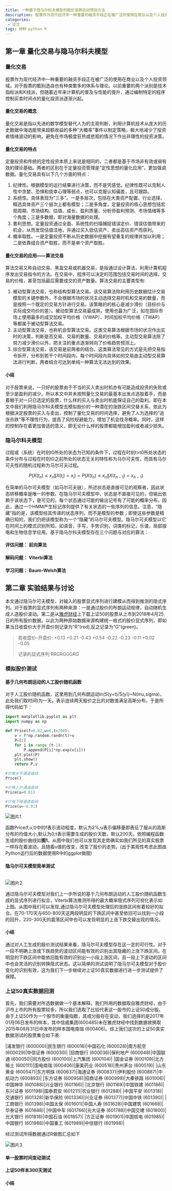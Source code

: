 ```yaml
---
title: 一种基于隐马尔科夫模型的股价涨跌区间预测方法
description: 股票作为现代经济中一种重要的融资手段正在被广泛的使用在商业以及个人投资领域。对于股票的甄别选自也有种类繁多的体系与理论。以前重要的两个派别是技术指标派和K线派，但随着近年来计算机的普及与性能的提升，通过编制特定的程序控制买卖时间点的量化交易派逐渐兴起。本文将以隐马尔科夫模型为判别模型，考察其在应用与股票投资上的适合性。
categories:
 - 论文
tags: HMM python R 
---
```


## 第一章 量化交易与隐马尔科夫模型

### 量化交易

股票作为现代经济中一种重要的融资手段正在被广泛的使用在商业以及个人投资领域。对于股票的甄别选自也有种类繁多的体系与理论。以前重要的两个派别是技术指标派和K线派，但随着近年来计算机的普及与性能的提升，通过编制特定的程序控制买卖时间点的量化投资派逐渐兴起。

#### 量化交易的概念

量化交易是指以先进的数学模型替代人为的主观判断，利用计算机技术从庞大的历史数据中海选能带来超额收益的多种“大概率”事件以制定策略，极大地减少了投资者情绪波动的影响，避免在市场极度狂热或悲观的情况下作出非理性的投资决策。

#### 量化交易的特点

定量投资和传统的定性投资本质上来说是相同的，二者都是基于市场非有效或弱有效的理论基础。两者的区别在于定量投资管理是“定性思想的量化应用”，更加强调数据。量化交易具有以下几个方面的特点：

1. 纪律性。根据模型的运行结果进行决策，而不是凭感觉。纪律性既可以克制人性中贪婪、恐惧和侥幸心理等弱点，也可以克服认知偏差，且可跟踪。
2. 系统性。具体表现为“三多”。一是多层次，包括在大类资产配置、行业选择、精选具体资产三个层次上都有模型；二是多角度，定量投资的核心思想包括宏观周期、市场结构、估值、成长、盈利质量、分析师盈利预测、市场情绪等多个角度；三是多数据，即对海量数据的处理。
3. 套利思想。定量投资通过全面、系统性的扫描捕捉错误定价、错误估值带来的机会，从而发现估值洼地，并通过买入低估资产、卖出高估资产而获利。
4. 概率取胜。一是定量投资不断从历史数据中挖掘有望重复的规律并加以利用；二是依靠组合资产取胜，而不是单个资产取胜。

#### 量化交易的应用——算法交易

算法交易又称自动交易、黑盒交易或机器交易，是指通过设计算法，利用计算机程序发出交易指令的方法。在交易中，程序可以决定的范围包括交易时间的选择、交易的价格，甚至包括最后需要成交的资产数量。算法交易的主要类型有: 

1. 被动型算法交易，也称结构型算法交易。该交易算法除利用历史数据估计交易模型的关键参数外，不会根据市场的状况主动选择交易时机和交易的数量，而是按照一个既定的交易方针进行交易。该策略的的核心是减少滑价（目标价与实际成交均价的差）。被动型算法交易最成熟，使用也最为广泛，如在国际市场上使用最多的成交加权平均价格（VWAP）、时间加权平均价格（TWAP）等都属于被动型算法交易。
2. 主动型算法交易，也称机会型算法交易。这类交易算法根据市场的状况作出实时的决策，判断是否交易、交易的数量、交易的价格等。主动型交易算法除了努力减少滑价以外，把关注的重点逐渐转向了价格趋势预测上。
3. 综合型算法交易，该交易是前两者的结合。这类算法常见的方式是先把交易指令拆开，分布到若干个时间段内，每个时间段内具体如何交易由主动型交易算法进行判断。两者结合可达到单纯一种算法无法达到的效果。

#### 小结
对于股票来说，一只好的股票由于不当的买入卖出时机亦有可能造成投资的失败或至少是盈利的减少。所以本文中并未按照量化交易的最基本出发点选股着手，而是着眼于对一只已选定的股票，什么样的买入与卖出时机能保证自己的盈利。即在本文中我们利用隐马尔科夫模型去模拟股价的一种潜在的涨跌区间交替关系，依此为根据决定股票的买入与卖出，控制了量化交易的时间选择，避免了人为选择的“追涨杀跌”等不理性行为，提高了风险规避能力，增加了机会找寻概率。同时，这样的控制存在着更加普适的意义，即无论什么样的股票都能增加盈利或者减少损失。

### 隐马尔科夫模型
过程或（系统）在时刻t0所处的状态为已知的条件下，过程在时刻t>t0所处状态的条件分布与过程在时刻t0之前所处的状态无关的特性称为马尔可夫性，而具有马尔可夫性的随机过程称为马尔可夫过程。

$$P(X(t_{n}) \leq x_{n}\|X(t_{i})=x_{i})=P(X(t_{n}) \leq x_{n}\|X(t_{n-1})=x_{n-1})$$

在简单的马尔可夫模型（如马尔可夫链），所述状态是直接可见的观察者，因此状态转移概率是唯一的参数。在隐马尔可夫模型中，状态是不直接可见的，但输出依赖于该状态下，是可见的。每个状态通过可能的输出记号有了可能的概率分布。因此，通过一个HMM产生标记序列提供了有关状态的一些序列的信息。注意，“隐藏”指的是，该模型经其传递的状态序列，而不是模型的参数；即使这些参数是精确已知的，我们仍把该模型称为一个“隐藏”的马尔可夫模型。隐马尔可夫模型以它在时间上的模式识别所知，如语音，手写，手势识别，词类的标记，乐谱，局部放电和生物信息学应用。基于隐马尔科夫模型存在三个问题与对应的算法：
#### 评估问题： 前向算法
#### 解码问题： Viterbi算法
#### 学习问题： Baum-Welch算法

## 第二章 实验结果与讨论

本文通过隐马尔可夫模型，对输入的股票显式序列进行建模从而得到推测的隐式序列。对于股票的显式序列有两种来源：一是通过股价的布朗运动规律，自动随机生成人造股价波动。第二是从[雅虎财经](https://hk.finance.yahoo.com/)上下载上证50的股票从上市到2018年4月25日的所有股价数据。以此为两种原始数据来源构建统一格式的股价显式序列，即如果当日收盘价大于开盘价则记录为“R”(red),反之记录为“G”(green)。

> 若收盘价-开盘价: +0.13 +0.21 -0.43 +0.54 -0.22 -0.23 -0.11 +0.02 -0.05
> 
> 记录的显式序列 RRGRGGGRG

### 模拟股价测试

#### 基于几何布朗运动的人工股价随机函数
对于人工股价随机函数，这里用到几何布朗运动ln(S(y+t)/S(y))~N(mu,sigma)，此处我们取时间t为一天，表示连续两天股价之比的对数值满足高斯分布。于是所得代码如下：

```python
import matplotlib.pyplot as plt
import numpy as np

def Price(f=0.02,u=0,t=200):
    v = f*np.random.randn(t)+u
    P=[1]
    for i in range (t-1):
        P.append(P[i]*np.exp(v[i]))
    plt.plot(P)
    plt.show()
    return P,v

#价格水平通道曲线
Price()

#价格上升通道曲线
Price(u=0.01)

#价格下降通道曲线
Price(u=-0.01)

```

![图片1](/source/HMM/Price.png)

函数Price(f,u,t)中的f表示波动程度，默认为2%;u表示偏移量即表征了服从的高斯分布的均值大小,默认为0;t表示需要生成的股价天数，默认200天。依照编程函数生成的股价曲线如**图1**，从图中我们也可以发现其走势确实如我们所见的真实股票一样存在着波动，且随着u值的改变，改变了股价的走势。(出于美观性考虑此图由Python运行后的数据使用R中的ggplot做图)

#### 隐马尔可夫模型简单测试

```python

```

![图片2](/source/HMM/test1.png)

通过隐马尔可夫模型对我们上一步所说的基于几何布朗运动的人工股价随机函数生成的显式序列进行拟合，Viterbi算法推测所得的最大概率隐式序列可视化表示如上图。从图中我们可以发现,通过隐马尔可夫模型处理后的涨跌区间有着较好的拟合。在70-170天与650-800天这两段明显的下跌区间中甚至依旧可以找到一小段的回升，220-300天的震荡区间中也可以发现明显的上涨下跌交替出现的情况。

#### 小结
通过对人工生成的股价测试结果来看，隐马尔可夫模型存在这一定的可行性。对于一段不明确上涨或下跌趋势的波动区间能有效的识别出其隐藏的上涨下跌区间。在明显的下跌区间中能依旧能有效的识别出一小段上涨区间，且一段上下波动的区间中也会灵活的识别转换隐式状态。这以简单的测试说明了隐马尔可夫模型对于股价变化的识别有效，这为我们下一步继续对上证50真实数据进行进一步测试提供了保障。

### 上证50真实数据回测
首先，我们需要对所选数据做一个基本解释。我们所用的数据取自雅虎财经，由于沪市上市的所有股票较多，所以我们选取了比较代表这一股市的上证50成分股。由于上证50作为一个股市的衡量指数，其成分股存在变动，我们选择的是2017年01月06日发布的样本，其中信威集团(600485)未在雅虎财经中找到数据故换取2015年08月31日中发布的样本国电南瑞 (600406)。综上我们这次的上证50真实数据测试的股票集合如下表:

|浦发银行 (600000)|民生银行 (600016)|中国石化 (600028)|南方航空 (600029)|中信证券 (600030)|
|招商银行 (600036)|保利地产 (600048)|中国联通 (600050)|同方股份 (600100)|上汽集团 (600104)|
|国金证券 (600109)|北方稀土 (600111)|国电南瑞 (600406)|康美药业 (600518)|贵州茅台 (600519)|
|山东黄金 (600547)|东方明珠 (600637)|海通证券 (600837)|伊利股份 (600887)|中航动力 (600893)|
|东方证券 (600958)|招商证券 (600999)|大秦铁路 (601006)|中国神华 (601088)|兴业银行 (601166)|
|北京银行 (601169)|中国铁建 (601186)|东兴证券 (601198)|国泰君安 (601211)|农业银行 (601288)|
|中国平安 (601318)|交通银行 (601328)|新华保险 (601336)|兴业证券 (601377)|中国中铁 (601390)|
|工商银行 (601398)|中国太保 (601601)|中国人寿 (601628)|中国建筑 (601668)|华泰证券 (601688)|
|中国中车 (601766)|光大证券 (601788)|中国交建 (601800)|光大银行 (601818)|中国石油 (601857)|
|方正证券 (601901)|中国核电 (601985)|中国银行 (601988)|中国重工 (601989)|中信银行 (601998)|	

经过测试所得数据通过R做图汇总如下

![图片3](/source/HMM/RESULT.png)

#### 单一股票时间变动测试
#### 上证50样本300天测试
#### 小结